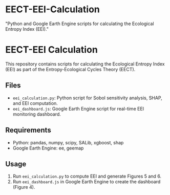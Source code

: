 # EECT-EEI-Calculation
"Python and Google Earth Engine scripts for calculating the Ecological Entropy Index (EEI)."
# EECT-EEI Calculation
This repository contains scripts for calculating the Ecological Entropy Index (EEI) as part of the Entropy-Ecological Cycles Theory (EECT).

## Files
- `eei_calculation.py`: Python script for Sobol sensitivity analysis, SHAP, and EEI computation.
- `eei_dashboard.js`: Google Earth Engine script for real-time EEI monitoring dashboard.

## Requirements
- Python: pandas, numpy, scipy, SALib, xgboost, shap
- Google Earth Engine: ee, geemap

## Usage
1. Run `eei_calculation.py` to compute EEI and generate Figures 5 and 6.
2. Run `eei_dashboard.js` in Google Earth Engine to create the dashboard (Figure 4).
